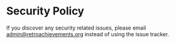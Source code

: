 # Security Policy

If you discover any security related issues, please email admin@retroachievements.org instead of using the issue tracker.
